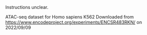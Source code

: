 Instructions unclear.

ATAC-seq dataset for Homo sapiens K562
Downloaded from https://www.encodeproject.org/experiments/ENCSR483RKN/ on 2022/09/09

